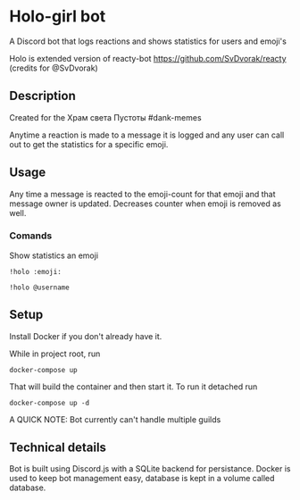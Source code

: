 # Holo-girl bot
A Discord bot that logs reactions and shows statistics for users and emoji's

Holo is extended version of reacty-bot https://github.com/SvDvorak/reacty (credits for @SvDvorak)

## Description
Created for the Храм света Пустоты #dank-memes

Anytime a reaction is made to a message it is logged and any user can call out to get the statistics for a specific emoji.

## Usage
Any time a message is reacted to the emoji-count for that emoji and that message owner is updated. Decreases counter when emoji is removed as well.


### Comands

Show statistics an emoji
```
!holo :emoji:
```

```
!holo @username
```

## Setup
Install Docker if you don't already have it.

While in project root, run
```
docker-compose up
```
That will build the container and then start it. To run it detached run
```
docker-compose up -d
```

A QUICK NOTE: Bot currently can't handle multiple guilds

## Technical details
Bot is built using Discord.js with a SQLite backend for persistance. Docker is used to keep bot management easy, database is kept in a volume called database.
